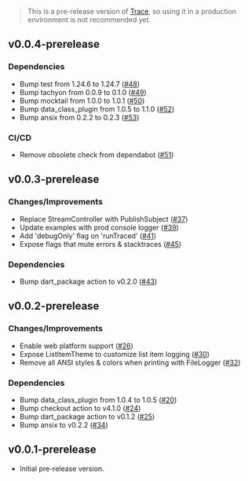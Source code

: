 > This is a pre-release version of [Trace](https://github.com/nikosportolos/trace), so using it in a production environment is not recommended yet.

## v0.0.4-prerelease

### Dependencies

- Bump test from 1.24.6 to 1.24.7 ([#48](https://github.com/nikosportolos/trace/pull/48))
- Bump tachyon from 0.0.9 to 0.1.0 ([#49](https://github.com/nikosportolos/trace/pull/49))
- Bump mocktail from 1.0.0 to 1.0.1 ([#50](https://github.com/nikosportolos/trace/pull/50))
- Bump data_class_plugin from 1.0.5 to 1.1.0 ([#52](https://github.com/nikosportolos/trace/pull/52))
- Bump ansix from 0.2.2 to 0.2.3 ([#53](https://github.com/nikosportolos/trace/pull/53))

### CI/CD

- Remove obsolete check from dependabot ([#51](https://github.com/nikosportolos/trace/pull/51))


## v0.0.3-prerelease

### Changes/Improvements

- Replace StreamController with PublishSubject ([#37](https://github.com/nikosportolos/trace/issues/37))
- Update examples with prod console logger ([#39](https://github.com/nikosportolos/trace/issues/39))
- Add 'debugOnly' flag on 'runTraced' ([#41](https://github.com/nikosportolos/trace/issues/41))
- Expose flags that mute errors & stacktraces ([#45](https://github.com/nikosportolos/trace/issues/45))

### Dependencies

- Bump dart_package action to v0.2.0 ([#43](https://github.com/nikosportolos/trace/issues/43))


## v0.0.2-prerelease

### Changes/Improvements

- Enable web platform support ([#26](https://github.com/nikosportolos/trace/issues/26))
- Expose ListItemTheme to customize list item logging ([#30](https://github.com/nikosportolos/trace/issues/30))
- Remove all ANSI styles & colors when printing with FileLogger ([#32](https://github.com/nikosportolos/trace/issues/32))

### Dependencies

- Bump data_class_plugin from 1.0.4 to 1.0.5 ([#20](https://github.com/nikosportolos/trace/pull/20))
- Bump checkout action to v4.1.0 ([#24](https://github.com/nikosportolos/trace/issues/24))
- Bump dart_package action to v0.1.2 ([#25](https://github.com/nikosportolos/trace/issues/25))
- Bump ansix to v0.2.2 ([#34](https://github.com/nikosportolos/trace/issues/34))


## v0.0.1-prerelease

- Initial pre-release version.
